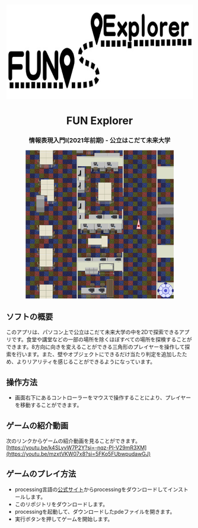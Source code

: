 <p align="center"> 
  <img src="funmaplogo.jpg" alt="logo" width="704px" height="254px">
</p>

<h1 align="center"> FUN Explorer </h1>
<h3 align="center"> 情報表現入門Ⅰ(2021年前期) - 公立はこだて未来大学 </h3>

<p align="center"> 
  <img src="funmap.jpg" alt="map" width="400px" height="400px">
</p>


## ソフトの概要
このアプリは、パソコン上で公立はこだて未来大学の中を2Dで探索できるアプリです。食堂や講堂などの一部の場所を除くほぼすべての場所を探検することができます。8方向に向きを変えることができる三角形のプレイヤーを操作して探索を行います。また、壁やオブジェクトにできるだけ当たり判定を追加したため、よりリアリティを感じることができるようになっています。

## 操作方法
- 画面右下にあるコントローラーをマウスで操作することにより、プレイヤーを移動することができます。

## ゲームの紹介動画

次のリンクからゲームの紹介動画を見ることができます。
[https://youtu.be/k4SLyvW7P2Y?si=-nqz-PI-V29mR3XM](https://youtu.be/mzxtVKW07x8?si=5FKo5FUbwpudawGJ)


## ゲームのプレイ方法
- processing言語の[公式サイト](https://processing.org/download)からprocessingをダウンロードしてインストールします。
- このリポジトリをダウンロードします。
- processingを起動して、ダウンロードしたpdeファイルを開きます。
- 実行ボタンを押してゲームを開始します。
